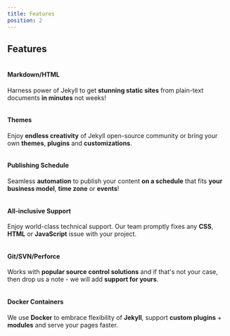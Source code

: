 ```yaml
---
title: Features
position: 2
---
```

<section id="features" class="py-5 my-lg-5">
  <div class="container">
    <div class="row">
      <div class="col-12 text-center">
        <h2 class="h1" id="features">Features</h2>
        <div class="u-h-4 u-w-50 bg-primary rounded mt-4 u-mb-70 mx-auto"></div>
      </div>
    </div>
    <div class="row text-center">
      <div class="col-md-4 u-mt-30">
        <div class="bg-white px-5 u-py-50 u-h-100p rounded border box-shadow-v2--onHover">
          <img class="u-w-100" src="{% asset_path "svg/file" %}" alt="">
          <h4 class="u-fs-26 u-my-35">
            Markdown/HTML
          </h4>
          <p class="mb-0">
            Harness power of Jekyll to get
            <strong>stunning static sites</strong> from plain-text documents
            <strong>in minutes</strong> not weeks!
          </p>
        </div>
      </div>
      <div class="col-md-4 u-mt-30">
        <div class="bg-white px-5 u-py-50 u-h-100p rounded border box-shadow-v2--onHover">
          <img class="u-w-100" src="{% asset_path "svg/layers" %}" alt="">
          <h4 class="u-fs-26 u-my-35">
            Themes
          </h4>
          <p class="mb-0">
            Enjoy
            <strong>endless creativity</strong> of Jekyll open-source community or bring your own
            <strong>themes</strong>,
            <strong>plugins</strong> and
            <strong>customizations</strong>.
          </p>
        </div>
      </div>
      <div class="col-md-4 u-mt-30">
        <div class="bg-white px-5 u-py-50 u-h-100p rounded border box-shadow-v2--onHover">
          <img class="u-w-100" src="{% asset_path "svg/alarm-clock" %}" alt="">
          <h4 class="u-fs-26 u-my-35">
            Publishing Schedule
          </h4>
          <p class="mb-0">
            Seamless
            <strong>automation</strong> to publish your content
            <strong>on a schedule</strong> that fits
            <strong>your business model</strong>,
            <strong>time zone</strong> or
            <strong>events</strong>!
          </p>
        </div>
      </div>
      <div class="col-md-4 u-mt-30">
        <div class="bg-white px-5 u-py-50 u-h-100p rounded border box-shadow-v2--onHover">
          <img class="u-w-100" src="{% asset_path "svg/swiss-army-knife" %}" alt="">
          <h4 class="u-fs-26 u-my-35">
            All-inclusive Support
          </h4>
          <p class="mb-0">
            Enjoy world-class technical support. Our team promptly fixes any <strong>CSS</strong>, <strong>HTML</strong> or <strong>JavaScript</strong> issue with your project.
          </p>
        </div>
      </div>
      <div class="col-md-4 u-mt-30">
        <div class="bg-white px-5 u-py-50 u-h-100p rounded border box-shadow-v2--onHover">
          <img class="u-w-100" src="{% asset_path "svg/transfer" %}" alt="">
          <h4 class="u-fs-26 u-my-35">
            Git/SVN/Perforce
          </h4>
          <p class="mb-0">
            Works with
            <strong>popular source control solutions</strong> and if that's not your case, then drop us a note - we will add
            <strong>support for yours</strong>.
          </p>
        </div>
      </div>
      <div class="col-md-4 u-mt-30">
        <div class="bg-white px-5 u-py-50 u-h-100p rounded border box-shadow-v2--onHover">
          <img class="u-w-100" src="{% asset_path 'svg/cloudy' %}" alt="">
          <h4 class="u-fs-26 u-my-35">
            Docker Containers
          </h4>
          <p class="mb-0">
            We use
            <strong>Docker</strong> to embrace flexibility of
            <strong>Jekyll</strong>, support
            <strong>custom plugins</strong> +
            <strong>modules</strong> and serve your pages faster.
          </p>
        </div>
      </div>
    </div>
  </div>
</section>